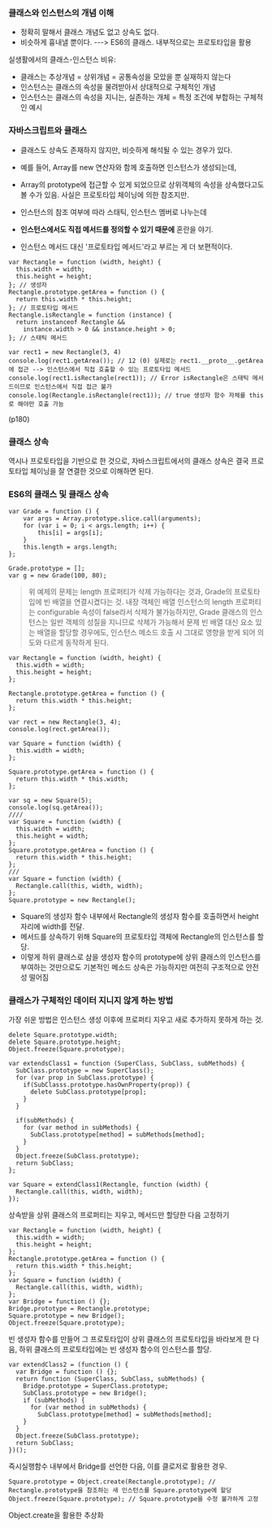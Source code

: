 ### 클래스와 인스턴스의 개념 이해
- 정확히 말해서 클래스 개념도 없고 상속도 없다.
- 비슷하게 흉내낼 뿐이다. ---> ES6의 클래스. 내부적으로는 프로토타입을 활용

실생활에서의 클래스-인스턴스 비유:
- 클래스는 추상개념 = 상위개념 = 공통속성을 모았을 뿐 실재하지 않는다
- 인스턴스는 클래스의 속성을 물려받아서 상대적으로 구체적인 개념
- 인스턴스는 클래스의 속성을 지니는, 실존하는 개체 = 특정 조건에 부합하는 구체적인 예시

### 자바스크립트와 클래스
- 클래스도 상속도 존재하지 않지만, 비슷하게 해석될 수 있는 경우가 있다.
- 예를 들어, Array를 new 연산자와 함께 호출하면 인스턴스가 생성되는데,
- Array의 prototype에 접근할 수 있게 되었으므로 상위객체의 속성을 상속했다고도 볼 수가 있음. 사실은 프로토타입 체이닝에 의한 참조지만.

- 인스턴스의 참조 여부에 따라 스태틱, 인스턴스 멤버로 나누는데
- **인스턴스에서도 직접 메서드를 정의할 수 있기 때문에** 혼란을 야기.
- 인스턴스 메서드 대신 '프로토타입 메서드'라고 부르는 게 더 보편적이다.

```
var Rectangle = function (width, height) {
  this.width = width;
  this.height = height;
}; // 생성자
Rectangle.prototype.getArea = function () { 
  return this.width * this.height;
}; // 프로토타입 메서드
Rectangle.isRectangle = function (instance) {
  return instanceof Rectangle &&
    instance.width > 0 && instance.height > 0;
}; // 스태틱 메서드

var rect1 = new Rectangle(3, 4)
console.log(rect1.getArea()); // 12 (0) 실제로는 rect1.__proto__.getArea에 접근 --> 인스턴스에서 직접 호출할 수 있는 프로토타입 메서드
console.log(rect1.isRectangle(rect1)); // Error isRectangle은 스태틱 메서드이므로 인스턴스에서 직접 접근 불가
console.log(Rectangle.isRectangle(rect1)); // true 생성자 함수 자체를 this로 해야만 호출 가능
```
(p180)

### 클래스 상속
역시나 프로토타입을 기반으로 한 것으로, 자바스크립트에서의 클래스 상속은 결국 프로토타입 체이닝을 잘 연결한 것으로 이해하면 된다.

### ES6의 클래스 및 클래스 상속
```
var Grade = function () {
    var args = Array.prototype.slice.call(arguments);
    for (var i = 0; i < args.length; i++) {
        this[i] = args[i];
    }
    this.length = args.length;
};

Grade.prototype = [];
var g = new Grade(100, 80);
```
> 위 예제의 문제는 length 프로퍼티가 삭제 가능하다는 것과, Grade의 프로토타입에 빈 배열을 연결시켰다는 것.
> 내장 객체인 배열 인스턴스의 length 프로퍼티는 configurable 속성이 false라서 삭제가 불가능하지만,
> Grade 클래스의 인스턴스는 일반 객체의 성질을 지니므로 삭제가 가능해서 문제 
빈 배열 대신 요소 있는 배열을 할당할 경우에도, 인스턴스 메소드 호출 시 그대로 영향을 받게 되어 의도와 다르게 동작하게 된다.

```
var Rectangle = function (width, height) {
  this.width = width;
  this.height = height;
};

Rectangle.prototype.getArea = function () {
  return this.width * this.height;
};

var rect = new Rectangle(3, 4);
console.log(rect.getArea());

var Square = function (width) {
  this.width = width;
};

Square.prototype.getArea = function () {
  return this.width * this.width;
};

var sq = new Square(5);
console.log(sq.getArea());
////
var Square = function (width) {
  this.width = width;
  this.height = width;
};
Square.prototype.getArea = function () {
  return this.width * this.height;
};
///
var Square = function (width) {
  Rectangle.call(this, width, width);
};
Square.prototype = new Rectangle();
```
- Square의 생성자 함수 내부에서 Rectangle의 생성자 함수를 호출하면서 height 자리에 width를 전달.
- 메서드를 상속하기 위해 Square의 프로토타입 객체에 Rectangle의 인스턴스를 할당.
- 이렇게 하위 클래스로 삼을 생성자 함수의 prototype에 상위 클래스의 인스턴스를 부여하는 것만으로도 기본적인 메소드 상속은 가능하지만 여전히 구조적으로 안전성 떨어짐

### 클래스가 구체적인 데이터 지니지 않게 하는 방법
가장 쉬운 방법은 인스턴스 생성 이후에 프로퍼티 지우고 새로 추가하지 못하게 하는 것.
```
delete Square.prototype.width;
delete Square.prototype.height;
Object.freeze(Square.prototype);
```

```
var extendsClass1 = function (SuperClass, SubClass, subMethods) {
  SubClass.prototype = new SuperClass();
  for (var prop in SubClass.prototype) {
    if(SubClasss.prototype.hasOwnProperty(prop)) {
      delete SubClass.prototype[prop];
    }
  }
  
  if(subMethods) {
    for (var method in subMethods) {
      SubClass.prototype[method] = subMethods[method];
    }
  }
  Object.freeze(SubClass.prototype);
  return SubClass;
};

var Square = extendClass1(Rectangle, function (width) {
  Rectangle.call(this, width, width);
});
```
상속받을 상위 클래스의 프로퍼티는 지우고, 메서드만 할당한 다음 고정하기

```
var Rectangle = function (width, height) {
  this.width = width;
  this.height = height;
};
Rectangle.prototype.getArea = function () {
  return this.width * this.height;
};
var Square = function (width) {
  Rectangle.call(this, width, width);
};
var Bridge = function () {};
Bridge.prototype = Rectangle.prototype;
Square.prototype = new Bridge();
Object.freeze(Square.prototype);
```
빈 생성자 함수를 만들어 그 프로토타입이 상위 클래스의 프로토타입을 바라보게 한 다음,
하위 클래스의 프로토타입에는 빈 생성자 함수의 인스턴스를 할당.

```
var extendClass2 = (function () {
  var Bridge = function () {};
  return function (SuperClass, SubClass, subMethods) {
    Bridge.prototype = SuperClass.prototype;
    SubClass.prototype = new Bridge();
    if (subMethods) {
      for (var method in subMethods) {
        SubClass.prototype[method] = subMethods[method];
    }
  }
  Object.freeze(SubClass.prototype);
  return SubClass;
})();
```
즉시실행함수 내부에서 Bridge를 선언한 다음, 이를 클로저로 활용한 경우.

```
Square.prototype = Object.create(Rectangle.prototype); // Rectangle.prototype을 참조하는 새 인스턴스를 Square.prototype에 할당
Object.freeze(Square.prototype); // Square.prototype을 수정 불가하게 고정
```
Object.create을 활용한 추상화
